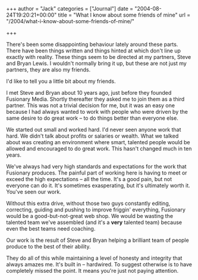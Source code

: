 +++
author = "Jack"
categories = ["Journal"]
date = "2004-08-24T19:20:21+00:00"
title = "What I know about some friends of mine"
url = "/2004/what-i-know-about-some-friends-of-mine/"

+++

There's been some disappointing behaviour lately around these parts.&nbsp; There have been things written and things hinted at which don't line up exactly with reality. These things seem to be directed at my partners, Steve and Bryan Lewis. I wouldn't normally bring it up, but these are not just my partners, they are also my friends.

I'd like to tell you a little bit about my friends.

I met Steve and Bryan about 10 years ago, just before they founded Fusionary Media. Shortly thereafter they asked me to join them as a third partner. This was not a trivial decision for me, but it was an easy one because I had always wanted to work with people who were driven by the same desire to do great work &#8211; to do things better than everyone else.

We started out small and worked hard. I'd never seen anyone work that hard. We didn't talk about profits or salaries or wealth. What we talked about was creating an environment where smart, talented people would be allowed and encouraged to do great work. This hasn't changed much in ten years.

We've always had very high standards and expectations for the work that Fusionary produces. The painful part of working here is having to meet or exceed the high expectations &#8211; all the time. It's a good pain, but not everyone can do it. It's sometimes exasperating, but it's ultimately worth it. You've seen our work.

Without this extra drive, without those two guys constantly editing, correcting, guiding and pushing to improve friggin' everything, Fusionary would be a good-but-not-great web shop. We would be wasting the talented team we've assembled (and it's a **very** talented team) because even the best teams need coaching.

Our work is the result of Steve and Bryan helping a brilliant team of people produce to the best of their ability.

They do all of this while maintaining a level of honesty and integrity that always amazes me. It's built in &#8211; hardwired. To suggest otherwise is to have completely missed the point. It means you're just not paying attention.